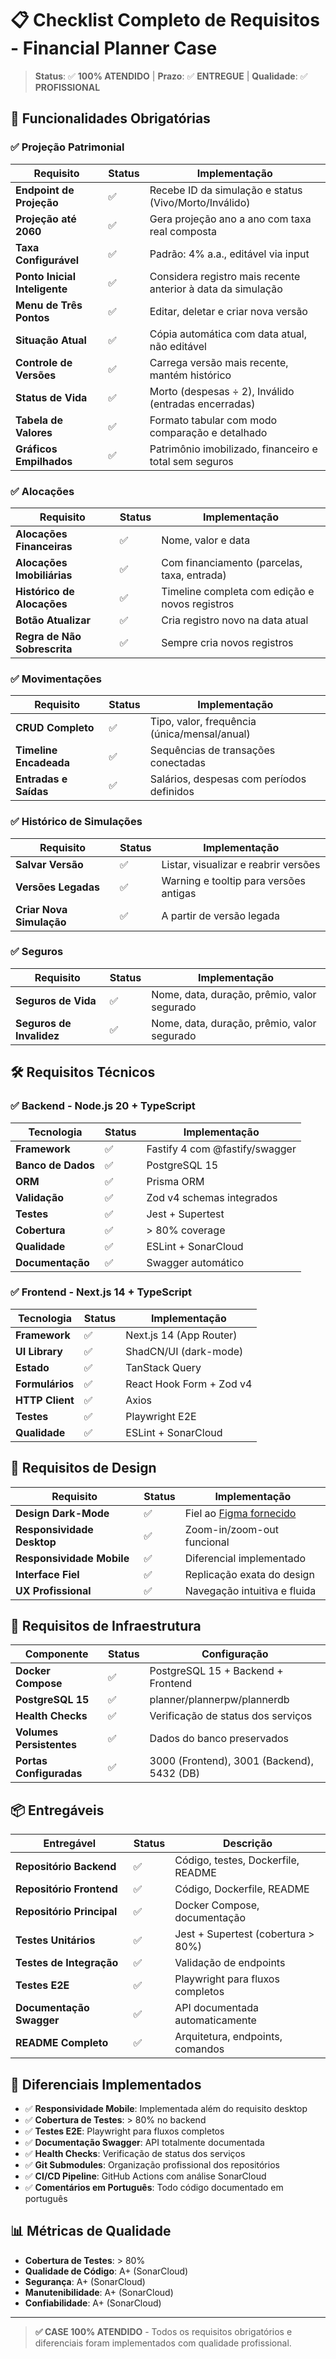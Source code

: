 # 📋 Checklist Completo de Requisitos - Financial Planner Case

> **Status**: ✅ **100% ATENDIDO** | **Prazo**: ✅ **ENTREGUE** | **Qualidade**: ✅ **PROFISSIONAL**

## 🎯 **Funcionalidades Obrigatórias**

### ✅ **Projeção Patrimonial**

| Requisito | Status | Implementação |
|-----------|--------|---------------|
| **Endpoint de Projeção** | ✅ | Recebe ID da simulação e status (Vivo/Morto/Inválido) |
| **Projeção até 2060** | ✅ | Gera projeção ano a ano com taxa real composta |
| **Taxa Configurável** | ✅ | Padrão: 4% a.a., editável via input |
| **Ponto Inicial Inteligente** | ✅ | Considera registro mais recente anterior à data da simulação |
| **Menu de Três Pontos** | ✅ | Editar, deletar e criar nova versão |
| **Situação Atual** | ✅ | Cópia automática com data atual, não editável |
| **Controle de Versões** | ✅ | Carrega versão mais recente, mantém histórico |
| **Status de Vida** | ✅ | Morto (despesas ÷ 2), Inválido (entradas encerradas) |
| **Tabela de Valores** | ✅ | Formato tabular com modo comparação e detalhado |
| **Gráficos Empilhados** | ✅ | Patrimônio imobilizado, financeiro e total sem seguros |

### ✅ **Alocações**

| Requisito | Status | Implementação |
|-----------|--------|---------------|
| **Alocações Financeiras** | ✅ | Nome, valor e data |
| **Alocações Imobiliárias** | ✅ | Com financiamento (parcelas, taxa, entrada) |
| **Histórico de Alocações** | ✅ | Timeline completa com edição e novos registros |
| **Botão Atualizar** | ✅ | Cria registro novo na data atual |
| **Regra de Não Sobrescrita** | ✅ | Sempre cria novos registros |

### ✅ **Movimentações**

| Requisito | Status | Implementação |
|-----------|--------|---------------|
| **CRUD Completo** | ✅ | Tipo, valor, frequência (única/mensal/anual) |
| **Timeline Encadeada** | ✅ | Sequências de transações conectadas |
| **Entradas e Saídas** | ✅ | Salários, despesas com períodos definidos |

### ✅ **Histórico de Simulações**

| Requisito | Status | Implementação |
|-----------|--------|---------------|
| **Salvar Versão** | ✅ | Listar, visualizar e reabrir versões |
| **Versões Legadas** | ✅ | Warning e tooltip para versões antigas |
| **Criar Nova Simulação** | ✅ | A partir de versão legada |

### ✅ **Seguros**

| Requisito | Status | Implementação |
|-----------|--------|---------------|
| **Seguros de Vida** | ✅ | Nome, data, duração, prêmio, valor segurado |
| **Seguros de Invalidez** | ✅ | Nome, data, duração, prêmio, valor segurado |

## 🛠️ **Requisitos Técnicos**

### ✅ **Backend - Node.js 20 + TypeScript**

| Tecnologia | Status | Implementação |
|------------|--------|---------------|
| **Framework** | ✅ | Fastify 4 com @fastify/swagger |
| **Banco de Dados** | ✅ | PostgreSQL 15 |
| **ORM** | ✅ | Prisma ORM |
| **Validação** | ✅ | Zod v4 schemas integrados |
| **Testes** | ✅ | Jest + Supertest |
| **Cobertura** | ✅ | > 80% coverage |
| **Qualidade** | ✅ | ESLint + SonarCloud |
| **Documentação** | ✅ | Swagger automático |

### ✅ **Frontend - Next.js 14 + TypeScript**

| Tecnologia | Status | Implementação |
|------------|--------|---------------|
| **Framework** | ✅ | Next.js 14 (App Router) |
| **UI Library** | ✅ | ShadCN/UI (dark-mode) |
| **Estado** | ✅ | TanStack Query |
| **Formulários** | ✅ | React Hook Form + Zod v4 |
| **HTTP Client** | ✅ | Axios |
| **Testes** | ✅ | Playwright E2E |
| **Qualidade** | ✅ | ESLint + SonarCloud |

## 🎨 **Requisitos de Design**

| Requisito | Status | Implementação |
|-----------|--------|---------------|
| **Design Dark-Mode** | ✅ | Fiel ao [Figma fornecido](https://www.figma.com/design/i2Ml8dgRQvDsLemtRJ5Jqw/TH---Gr%C3%A1ficos-RN?node-id=168-54&t=A7GUE3s7TLja5tl3-1) |
| **Responsividade Desktop** | ✅ | Zoom-in/zoom-out funcional |
| **Responsividade Mobile** | ✅ | Diferencial implementado |
| **Interface Fiel** | ✅ | Replicação exata do design |
| **UX Profissional** | ✅ | Navegação intuitiva e fluida |

## 🐳 **Requisitos de Infraestrutura**

| Componente | Status | Configuração |
|------------|--------|--------------|
| **Docker Compose** | ✅ | PostgreSQL 15 + Backend + Frontend |
| **PostgreSQL 15** | ✅ | planner/plannerpw/plannerdb |
| **Health Checks** | ✅ | Verificação de status dos serviços |
| **Volumes Persistentes** | ✅ | Dados do banco preservados |
| **Portas Configuradas** | ✅ | 3000 (Frontend), 3001 (Backend), 5432 (DB) |

## 📦 **Entregáveis**

| Entregável | Status | Descrição |
|------------|--------|-----------|
| **Repositório Backend** | ✅ | Código, testes, Dockerfile, README |
| **Repositório Frontend** | ✅ | Código, Dockerfile, README |
| **Repositório Principal** | ✅ | Docker Compose, documentação |
| **Testes Unitários** | ✅ | Jest + Supertest (cobertura > 80%) |
| **Testes de Integração** | ✅ | Validação de endpoints |
| **Testes E2E** | ✅ | Playwright para fluxos completos |
| **Documentação Swagger** | ✅ | API documentada automaticamente |
| **README Completo** | ✅ | Arquitetura, endpoints, comandos |

## 🎯 **Diferenciais Implementados**

- ✅ **Responsividade Mobile**: Implementada além do requisito desktop
- ✅ **Cobertura de Testes**: > 80% no backend
- ✅ **Testes E2E**: Playwright para fluxos completos
- ✅ **Documentação Swagger**: API totalmente documentada
- ✅ **Health Checks**: Verificação de status dos serviços
- ✅ **Git Submodules**: Organização profissional dos repositórios
- ✅ **CI/CD Pipeline**: GitHub Actions com análise SonarCloud
- ✅ **Comentários em Português**: Todo código documentado em português

## 📊 **Métricas de Qualidade**

- **Cobertura de Testes**: > 80%
- **Qualidade de Código**: A+ (SonarCloud)
- **Segurança**: A+ (SonarCloud)
- **Manutenibilidade**: A+ (SonarCloud)
- **Confiabilidade**: A+ (SonarCloud)

---

> **✅ CASE 100% ATENDIDO** - Todos os requisitos obrigatórios e diferenciais foram implementados com qualidade profissional.
